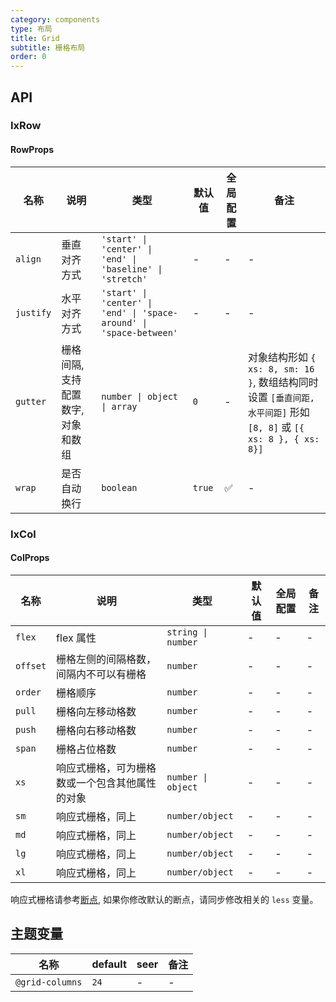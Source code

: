 ```yaml
---
category: components
type: 布局
title: Grid
subtitle: 栅格布局
order: 0
---
```


## API

### IxRow

#### RowProps

| 名称 | 说明 | 类型  | 默认值 | 全局配置 | 备注 |
| --- | --- | --- | --- | --- | --- |
| `align` | 垂直对齐方式 | `'start' \| 'center' \| 'end' \| 'baseline' \| 'stretch'` | - | - | - |
| `justify` | 水平对齐方式 | `'start' \| 'center' \| 'end' \| 'space-around' \| 'space-between'` | - | - | - |
| `gutter` | 栅格间隔, 支持配置数字, 对象和数组 | `number \| object \| array` | `0` | - | 对象结构形如 `{ xs: 8, sm: 16 }`, 数组结构同时设置 `[垂直间距, 水平间距]` 形如 `[8, 8]` 或 `[{ xs: 8 }, { xs: 8}]` |
| `wrap` | 是否自动换行 | `boolean` | `true` | ✅ | - |

### IxCol

#### ColProps

| 名称 | 说明 | 类型  | 默认值 | 全局配置 | 备注 |
| --- | --- | --- | --- | --- | --- |
| `flex` | flex 属性 | `string \| number` | - | - | - |
| `offset` | 栅格左侧的间隔格数，间隔内不可以有栅格 | `number` | - | - | - |
| `order` | 栅格顺序 | `number` | - | - | - |
| `pull` | 栅格向左移动格数 | `number` | - | - | - |
| `push` | 栅格向右移动格数 | `number` | - | - | - |
| `span` | 栅格占位格数 | `number` | - | -  | - |
| `xs` | 响应式栅格，可为栅格数或一个包含其他属性的对象 | `number \| object` | - | -  | - |
| `sm` | 响应式栅格，同上 | `number/object` | - | -  | - |
| `md` | 响应式栅格，同上 | `number/object` | - | -  | - |
| `lg` | 响应式栅格，同上 | `number/object` | - | -  | - |
| `xl` | 响应式栅格，同上 | `number/object` | - | -  | - |

响应式栅格请参考[断点](/cdk/breakpoint/zh), 如果你修改默认的断点，请同步修改相关的 `less` 变量。

<!--- insert less variable begin  --->
## 主题变量

| 名称 | default | seer | 备注 |
| --- | --- | --- | --- |
| `@grid-columns` | `24` | - | - |
<!--- insert less variable end  --->